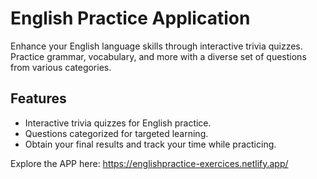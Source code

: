 # English Practice Application

Enhance your English language skills through interactive trivia quizzes. Practice grammar, vocabulary, and more with a diverse set of questions from various categories.

## Features

- Interactive trivia quizzes for English practice.
- Questions categorized for targeted learning.
- Obtain your final results and track your time while practicing.

Explore the APP here: https://englishpractice-exercices.netlify.app/
